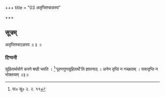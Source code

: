 +++
title = "03 अतृप्तिश्चान्नस्य"

+++

## सूत्रम्
अतृप्तिश्चाऽन्नस्य ॥ ३ ॥  
### टिप्पनी
सुहितार्थयोगे करणे षष्ठी भवति । [^३]'पूरणगुणसुहितार्थे'ति ज्ञापनात् । अनेन तृप्तिं न गच्छताम् । यावत्तृप्ति न भोक्तव्यम् ॥३॥  

[^३]: पा० सू० २. २. ११  

